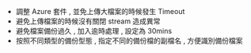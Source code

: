* 調整 Azure 套件 , 並免上傳大檔案的時候發生 Timeout
* 避免上傳檔案的時候沒有關閉 stream 造成異常
* 避免檔案備份過久 , 加入逾時處理 , 設定為 30mins
* 按照不同類型的備份型態 , 指定不同的備份檔的副檔名 , 方便識別備份檔案
